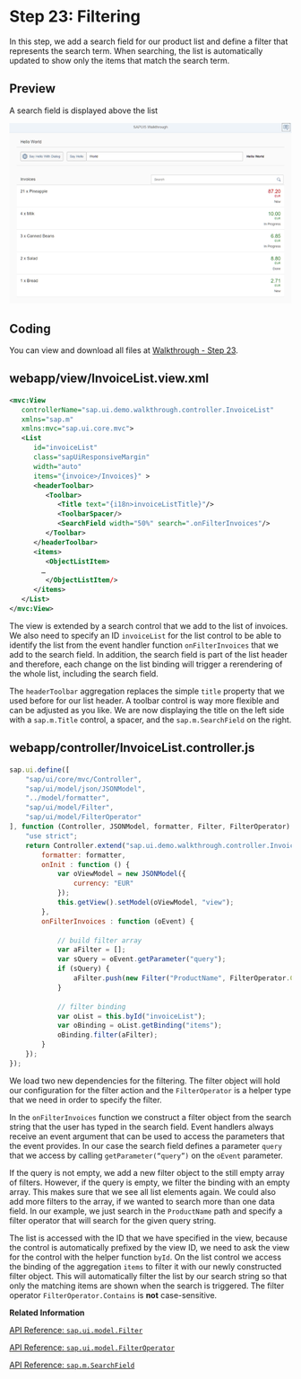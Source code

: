 <!-- loio5295470d7eee46c1898ee46c1b9ad763 -->

# Step 23: Filtering

In this step, we add a search field for our product list and define a filter that represents the search term. When searching, the list is automatically updated to show only the items that match the search term.



## Preview

   
  
<a name="loio5295470d7eee46c1898ee46c1b9ad763__fig_r1j_pst_mr"/>A search field is displayed above the list

 ![](images/SAPUI5_Walkthrough_Step_24_b59b3ed.png "A search field is displayed above the list") 



<a name="loio5295470d7eee46c1898ee46c1b9ad763__section_qx5_wch_ycb"/>

## Coding

You can view and download all files at [Walkthrough - Step 23](https://ui5.sap.com/#/entity/sap.m.tutorial.walkthrough/sample/sap.m.tutorial.walkthrough.23).



<a name="loio5295470d7eee46c1898ee46c1b9ad763__section_rx5_wch_ycb"/>

## webapp/view/InvoiceList.view.xml

```xml
<mvc:View
   controllerName="sap.ui.demo.walkthrough.controller.InvoiceList"
   xmlns="sap.m"
   xmlns:mvc="sap.ui.core.mvc">
   <List
      id="invoiceList"
      class="sapUiResponsiveMargin"
      width="auto"
      items="{invoice>/Invoices}" >
      <headerToolbar>
         <Toolbar>
            <Title text="{i18n>invoiceListTitle}"/>
            <ToolbarSpacer/>
            <SearchField width="50%" search=".onFilterInvoices"/>
         </Toolbar>
      </headerToolbar>
      <items>
         <ObjectListItem>
		…
         </ObjectListItem/>
      </items>
   </List>
</mvc:View>
```

The view is extended by a search control that we add to the list of invoices. We also need to specify an ID `invoiceList` for the list control to be able to identify the list from the event handler function `onFilterInvoices` that we add to the search field. In addition, the search field is part of the list header and therefore, each change on the list binding will trigger a rerendering of the whole list, including the search field.

The `headerToolbar` aggregation replaces the simple `title` property that we used before for our list header. A toolbar control is way more flexible and can be adjusted as you like. We are now displaying the title on the left side with a `sap.m.Title` control, a spacer, and the `sap.m.SearchField` on the right.



## webapp/controller/InvoiceList.controller.js

```js
sap.ui.define([
	"sap/ui/core/mvc/Controller",
	"sap/ui/model/json/JSONModel",
	"../model/formatter",
	"sap/ui/model/Filter",
	"sap/ui/model/FilterOperator"
], function (Controller, JSONModel, formatter, Filter, FilterOperator) {
	"use strict";
	return Controller.extend("sap.ui.demo.walkthrough.controller.InvoiceList", {
		formatter: formatter, 
		onInit : function () {
			var oViewModel = new JSONModel({
				currency: "EUR"
			});
			this.getView().setModel(oViewModel, "view");
		},
		onFilterInvoices : function (oEvent) {

			// build filter array
			var aFilter = [];
			var sQuery = oEvent.getParameter("query");
			if (sQuery) {
				aFilter.push(new Filter("ProductName", FilterOperator.Contains, sQuery));
			}

			// filter binding
			var oList = this.byId("invoiceList");
			var oBinding = oList.getBinding("items");
			oBinding.filter(aFilter);
		}
	});
});
```

We load two new dependencies for the filtering. The filter object will hold our configuration for the filter action and the `FilterOperator` is a helper type that we need in order to specify the filter.

In the `onFilterInvoices` function we construct a filter object from the search string that the user has typed in the search field. Event handlers always receive an event argument that can be used to access the parameters that the event provides. In our case the search field defines a parameter `query` that we access by calling `getParameter(“query”)` on the `oEvent` parameter.

If the query is not empty, we add a new filter object to the still empty array of filters. However, if the query is empty, we filter the binding with an empty array. This makes sure that we see all list elements again. We could also add more filters to the array, if we wanted to search more than one data field. In our example, we just search in the `ProductName` path and specify a filter operator that will search for the given query string.

The list is accessed with the ID that we have specified in the view, because the control is automatically prefixed by the view ID, we need to ask the view for the control with the helper function `byId`. On the list control we access the binding of the aggregation `items` to filter it with our newly constructed filter object. This will automatically filter the list by our search string so that only the matching items are shown when the search is triggered. The filter operator `FilterOperator.Contains` is **not** case-sensitive.

**Related Information**  


[API Reference: `sap.ui.model.Filter`](https://ui5.sap.com/#/api/sap.ui.model.Filter)

[API Reference: `sap.ui.model.FilterOperator`](https://ui5.sap.com/#/api/sap.ui.model.FilterOperator)

[API Reference: `sap.m.SearchField`](https://ui5.sap.com/#/api/sap.m.SearchField)

